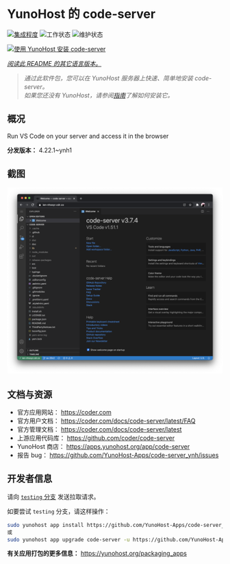 <!--
注意：此 README 由 <https://github.com/YunoHost/apps/tree/master/tools/readme_generator> 自动生成
请勿手动编辑。
-->

# YunoHost 的 code-server

[![集成程度](https://dash.yunohost.org/integration/code-server.svg)](https://dash.yunohost.org/appci/app/code-server) ![工作状态](https://ci-apps.yunohost.org/ci/badges/code-server.status.svg) ![维护状态](https://ci-apps.yunohost.org/ci/badges/code-server.maintain.svg)

[![使用 YunoHost 安装 code-server](https://install-app.yunohost.org/install-with-yunohost.svg)](https://install-app.yunohost.org/?app=code-server)

*[阅读此 README 的其它语言版本。](./ALL_README.md)*

> *通过此软件包，您可以在 YunoHost 服务器上快速、简单地安装 code-server。*  
> *如果您还没有 YunoHost，请参阅[指南](https://yunohost.org/install)了解如何安装它。*

## 概况

Run VS Code on your server and access it in the browser


**分发版本：** 4.22.1~ynh1

## 截图

![code-server 的截图](./doc/screenshots/screenshot.png)

## 文档与资源

- 官方应用网站： <https://coder.com>
- 官方用户文档： <https://coder.com/docs/code-server/latest/FAQ>
- 官方管理文档： <https://coder.com/docs/code-server/latest>
- 上游应用代码库： <https://github.com/coder/code-server>
- YunoHost 商店： <https://apps.yunohost.org/app/code-server>
- 报告 bug： <https://github.com/YunoHost-Apps/code-server_ynh/issues>

## 开发者信息

请向 [`testing` 分支](https://github.com/YunoHost-Apps/code-server_ynh/tree/testing) 发送拉取请求。

如要尝试 `testing` 分支，请这样操作：

```bash
sudo yunohost app install https://github.com/YunoHost-Apps/code-server_ynh/tree/testing --debug
或
sudo yunohost app upgrade code-server -u https://github.com/YunoHost-Apps/code-server_ynh/tree/testing --debug
```

**有关应用打包的更多信息：** <https://yunohost.org/packaging_apps>
